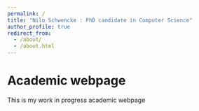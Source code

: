 ```yaml
---
permalink: /
title: "Nilo Schwencke : PhD candidate in Computer Science"
author_profile: true
redirect_from: 
  - /about/
  - /about.html
---
```


Academic webpage
======
This is my work in progress academic webpage
